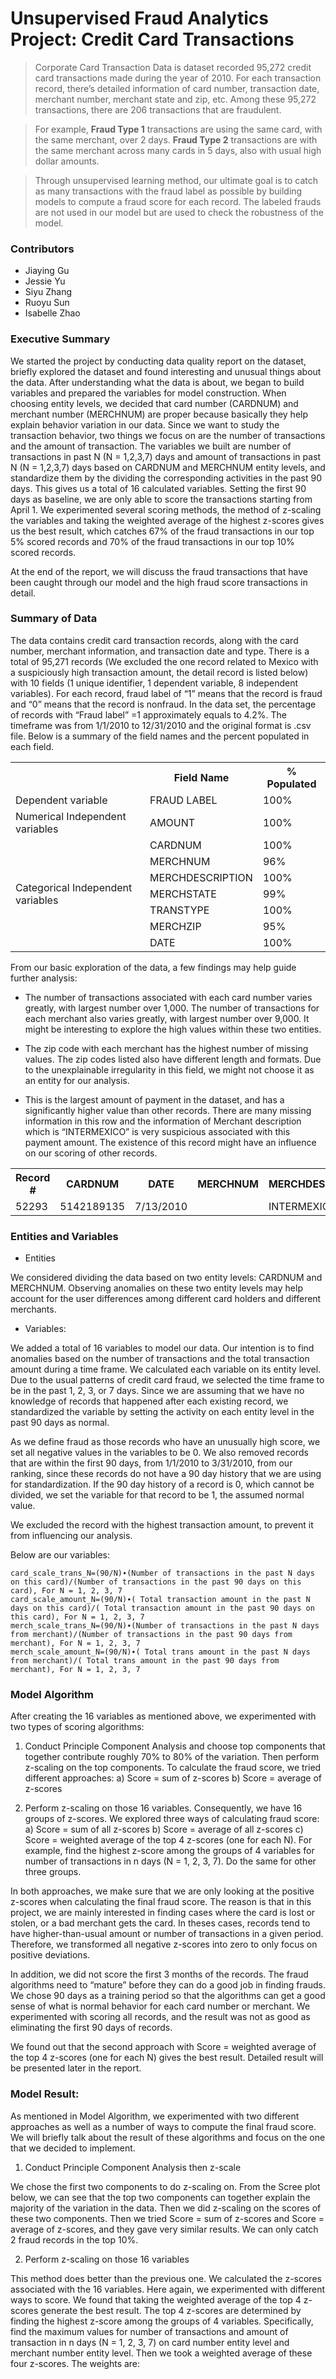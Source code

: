 # Unsupervised Fraud Analytics Project: Credit Card Transactions

>Corporate Card Transaction Data is dataset recorded 95,272 credit card transactions made during the year of 2010. For each transaction record, there’s detailed information of card number, transaction date, merchant number, merchant state and zip, etc. Among these 95,272 transactions, there are 206 transactions that are fraudulent. 

>For example, **Fraud Type 1** transactions are using the same card, with the same merchant, over 2 days. **Fraud Type 2** transactions are with the same merchant across many cards in 5 days, also with usual high dollar amounts. 

>Through unsupervised learning method, our ultimate goal is to catch as many transactions with the fraud label as possible by building models to compute a fraud score for each record. The labeled frauds are not used in our model but are used to check the robustness of the model.

### Contributors

- Jiaying Gu
- Jessie Yu
- Siyu Zhang
- Ruoyu Sun
- Isabelle Zhao

### Executive Summary

We started the project by conducting data quality report on the dataset, briefly explored the dataset and found interesting and unusual things about the data. After understanding what the data is about, we began to build variables and prepared the variables for model construction. When choosing entity levels, we decided that card number (CARDNUM) and merchant number (MERCHNUM) are proper because basically they help explain behavior variation in our data. Since we want to study the transaction behavior, two things we focus on are the number of transactions and the amount of transaction. The variables we built are number of transactions in past N (N = 1,2,3,7) days and amount of transactions in past N (N = 1,2,3,7) days based on CARDNUM and MERCHNUM entity levels, and standardize them by the dividing the corresponding activities in the past 90 days. This gives us a total of 16 calculated variables. Setting the first 90 days as baseline, we are only able to score the transactions starting from April 1. We experimented several scoring methods, the method of z-scaling the variables and taking the weighted average of the highest z-scores gives us the best result, which catches 67% of the fraud transactions in our top 5% scored records and 70% of the fraud transactions in our top 10% scored records. 

At the end of the report, we will discuss the fraud transactions that have been caught through our model and the high fraud score transactions in detail.

### Summary of Data

The data contains credit card transaction records, along with the card number, merchant information, and transaction date and type. There is a total of 95,271 records (We excluded the one record related to Mexico with a suspiciously high transaction amount, the detail record is listed below) with 10 fields (1 unique identifier, 1 dependent variable, 8 independent variables). For each record, fraud label of “1” means that the record is fraud and “0” means that the record is nonfraud. In the data set, the percentage of records with “Fraud label” =1 approximately equals to 4.2%. The timeframe was from 1/1/2010 to 12/31/2010 and the original format is .csv file. Below is a summary of the field names and the percent populated in each field.

<table>
  <tr>
    <th></th>
    <th>Field Name</th>
    <th>% Populated</th>
  </tr>
  <tr>
    <td>Dependent variable</td>
    <td>FRAUD LABEL</td>
    <td>100%</td>
  </tr>
  <tr>
    <td>Numerical Independent variables</td>
    <td>AMOUNT</td>
    <td>100%</td>
  </tr>
  <tr>
    <td rowspan="7">Categorical Independent variables</td>
    <td>CARDNUM</td>
    <td>100%</td>
  </tr>
  <tr>
    <td>MERCHNUM</td>
    <td>96%</td>
  </tr>
  <tr>
    <td>MERCHDESCRIPTION</td>
    <td>100%</td>
  </tr>
  <tr>
    <td>MERCHSTATE</td>
    <td>99%</td>
  </tr>
  <tr>
    <td>TRANSTYPE</td>
    <td>100%</td>
  </tr>
  <tr>
    <td>MERCHZIP</td>
    <td>95%</td>
  </tr>
  <tr>
    <td>DATE</td>
    <td>100%</td>
  </tr>
</table>

From our basic exploration of the data, a few findings may help guide further analysis:

- The number of transactions associated with each card number varies greatly, with largest number over 1,000. The number of transactions for each merchant also varies greatly, with largest number over 9,000. It might be interesting to explore the high values within these two entities.

- The zip code with each merchant has the highest number of missing values. The zip codes listed also have different length and formats. Due to the unexplainable irregularity in this field, we might not choose it as an entity for our analysis.

- This is the largest amount of payment in the dataset, and has a significantly higher value than other records. There are many missing information in this row and the information of Merchant description which is “INTERMEXICO” is very suspicious associated with this payment amount. The existence of this record might have an influence on our scoring of other records.
<table>
  <tr>
    <th>Record #</th>
    <th>CARDNUM</th>
    <th>DATE</th>
    <th>MERCHNUM</th>
    <th>MERCHDESCRIPTION</th>
    <th>MERCHSTATE</th>
    <th>MERCHZIP</th>
    <th>TRANSTYPE</th>
    <th>AMOUNT</th>
  </tr>
  <tr>
    <td>52293</td>
    <td>5142189135</td>
    <td>7/13/2010</td>
    <td></td>
    <td>INTERMEXICO</td>
    <td></td>
    <td></td>
    <td>P</td>
    <td>$3,102,045.53</td>
  </tr>
</table>

### Entities and Variables

- Entities

We considered dividing the data based on two entity levels: CARDNUM and MERCHNUM. Observing anomalies on these two entity levels may help account for the user differences among different card holders and different merchants.

- Variables:

We added a total of 16 variables to model our data. Our intention is to find anomalies based on the number of transactions and the total transaction amount during a time frame. We calculated each variable on its entity level. Due to the usual patterns of credit card fraud, we selected the time frame to be in the past 1, 2, 3, or 7 days. Since we are assuming that we have no knowledge of records that happened after each existing record, we standardized the variable by setting the activity on each entity level in the past 90 days as normal.

As we define fraud as those records who have an unusually high score, we set all negative values in the variables to be 0. We also removed records that are within the first 90 days, from 1/1/2010 to 3/31/2010, from our ranking, since these records do not have a 90 day history that we are using for standardization. If the 90 day history of a record is 0, which cannot be divided, we set the variable for that record to be 1, the assumed normal value.

We excluded the record with the highest transaction amount, to prevent it from influencing our analysis.

Below are our variables:

    card_scale_trans_N=(90/N)∙(Number of transactions in the past N days on this card)/(Number of transactions in the past 90 days on this card), For N = 1, 2, 3, 7
    card_scale_amount_N=(90/N)∙( Total transaction amount in the past N days on this card)/( Total transaction amount in the past 90 days on this card), For N = 1, 2, 3, 7
    merch_scale_trans_N=(90/N)∙(Number of transactions in the past N days from merchant)/(Number of transactions in the past 90 days from merchant), For N = 1, 2, 3, 7
    merch_scale_amount_N=(90/N)∙( Total trans amount in the past N days from merchant)/( Total trans amount in the past 90 days from merchant), For N = 1, 2, 3, 7

### Model Algorithm

After creating the 16 variables as mentioned above, we experimented with two types of scoring algorithms: 

1. Conduct Principle Component Analysis and choose top components that together contribute roughly 70% to 80% of the variation. Then perform z-scaling on the top components. To calculate the fraud score, we tried different approaches:
    a) Score = sum of z-scores
    b) Score = average of z-scores 

2. Perform z-scaling on those 16 variables. Consequently, we have 16 groups of z-scores. We explored three ways of calculating fraud score: 
    a) Score = sum of all z-scores
    b) Score = average of all z-scores
    c) Score = weighted average of the top 4 z-scores (one for each N). For example, find the highest z-score among the groups of 4 variables for number of transactions in n days (N = 1, 2, 3, 7). Do the same for other three groups. 

In both approaches, we make sure that we are only looking at the positive z-scores when calculating the final fraud score. The reason is that in this project, we are mainly interested in finding cases where the card is lost or stolen, or a bad merchant gets the card. In theses cases, records tend to have higher-than-usual amount or number of transactions in a given period. Therefore, we transformed all negative z-scores into zero to only focus on positive deviations. 

In addition, we did not score the first 3 months of the records. The fraud algorithms need to “mature” before they can do a good job in finding frauds. We chose 90 days as a training period so that the algorithms can get a good sense of what is normal behavior for each card number or merchant. We experimented with scoring all records, and the result was not as good as eliminating the first 90 days of records. 

We found out that the second approach with Score = weighted average of the top 4 z-scores (one for each N) gives the best result. Detailed result will be presented later in the report. 

### Model Result:

As mentioned in Model Algorithm, we experimented with two different approaches as well as a number of ways to compute the final fraud score. We will briefly talk about the result of these algorithms and focus on the one that we decided to implement. 

1. Conduct Principle Component Analysis then z-scale

We chose the first two components to do z-scaling on. From the Scree plot below, we can see that the top two components can together explain the majority of the variation in the data. Then we did z-scaling on the scores of these two components. Then we tried Score = sum of z-scores and Score = average of z-scores, and they gave very similar results. We can only catch 2 fraud records in the top 10%.

2. Perform z-scaling on those 16 variables

This method does better than the previous one. We calculated the z-scores associated with the 16 variables. Here again, we experimented with different ways to score. We found that taking the weighted average of the top 4 z-scores generate the best result. The top 4 z-scores are determined by finding the highest z-score among the groups of 4 variables. Specifically, find the maximum values for number of transactions and amount of transaction in n days (N = 1, 2, 3, 7) on card number entity level and merchant number entity level. Then we took a weighted average of these four z-scores. The weights are:

